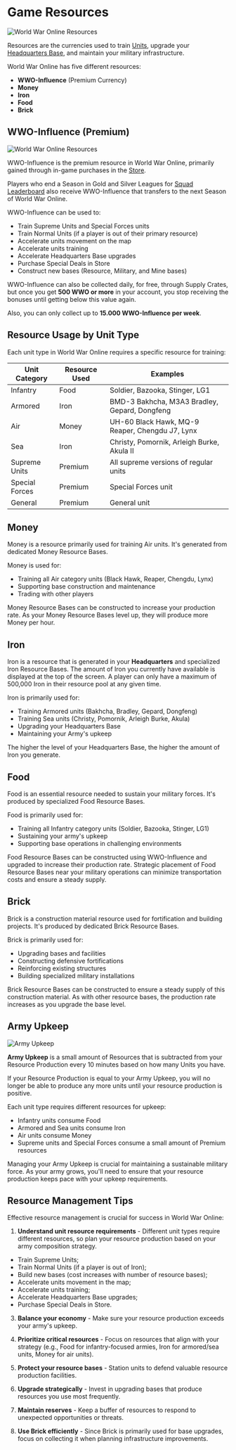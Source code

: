 # Game Resources

![World War Online Resources](../assets/images/header_resources.webp "Game Resources")

Resources are the currencies used to train [Units](unit-intro.md), upgrade your
[Headquarters Base](bases.md), and maintain your military infrastructure.

World War Online has five different resources:
- **WWO-Influence** (Premium Currency)
- **Money**
- **Iron**
- **Food**
- **Brick**

## WWO-Influence (Premium)

![World War Online Resources](../assets/images/resources_wwo.webp "Game Resources")

WWO-Influence is the premium resource in World War Online, primarily gained through in-game purchases in the [Store](store.md).

Players who end a Season in Gold and Silver Leagues for [Squad Leaderboard](leaderboard-squad.md)
also receive WWO-Influence that transfers to the next Season of World War Online.

WWO-Influence can be used to:

- Train Supreme Units and Special Forces units
- Train Normal Units (if a player is out of their primary resource)
- Accelerate units movement on the map
- Accelerate units training
- Accelerate Headquarters Base upgrades
- Purchase Special Deals in Store
- Construct new bases (Resource, Military, and Mine bases)

WWO-Influence can also be collected daily, for free, through Supply Crates, but once you get **500 WWO or more** in your account, you stop receiving the bonuses until getting below this value again.

Also, you can only collect up to **15.000 WWO-Influence per week**.

## Resource Usage by Unit Type

Each unit type in World War Online requires a specific resource for training:

| Unit Category | Resource Used | Examples |
|---------------|--------------|----------|
| Infantry | Food | Soldier, Bazooka, Stinger, LG1 |
| Armored | Iron | BMD-3 Bakhcha, M3A3 Bradley, Gepard, Dongfeng |
| Air | Money | UH-60 Black Hawk, MQ-9 Reaper, Chengdu J7, Lynx |
| Sea | Iron | Christy, Pomornik, Arleigh Burke, Akula II |
| Supreme Units | Premium | All supreme versions of regular units |
| Special Forces | Premium | Special Forces unit |
| General | Premium | General unit |

## Money

Money is a resource primarily used for training Air units. It's generated from dedicated Money Resource Bases.

Money is used for:
- Training all Air category units (Black Hawk, Reaper, Chengdu, Lynx)
- Supporting base construction and maintenance
- Trading with other players

Money Resource Bases can be constructed to increase your production rate. As your Money Resource Bases level up, they will produce more Money per hour.

## Iron

Iron is a resource that is generated in your **Headquarters** and specialized Iron Resource Bases. The amount of Iron you currently have available is displayed at the top of the screen. A player can only have a maximum of 500,000 Iron in their resource pool at any given time.

Iron is primarily used for:
- Training Armored units (Bakhcha, Bradley, Gepard, Dongfeng)
- Training Sea units (Christy, Pomornik, Arleigh Burke, Akula)
- Upgrading your Headquarters Base
- Maintaining your Army's upkeep

The higher the level of your Headquarters Base, the higher the amount of Iron you generate.

## Food

Food is an essential resource needed to sustain your military forces. It's produced by specialized Food Resource Bases.

Food is primarily used for:
- Training all Infantry category units (Soldier, Bazooka, Stinger, LG1)
- Sustaining your army's upkeep
- Supporting base operations in challenging environments

Food Resource Bases can be constructed using WWO-Influence and upgraded to increase their production rate. Strategic placement of Food Resource Bases near your military operations can minimize transportation costs and ensure a steady supply.

## Brick

Brick is a construction material resource used for fortification and building projects. It's produced by dedicated Brick Resource Bases.

Brick is primarily used for:
- Upgrading bases and facilities
- Constructing defensive fortifications
- Reinforcing existing structures
- Building specialized military installations

Brick Resource Bases can be constructed to ensure a steady supply of this construction material. As with other resource bases, the production rate increases as you upgrade the base level.

## Army Upkeep

![Army Upkeep](../assets/images/resources_upkeep.webp "Army Upkeep Resources")

**Army Upkeep** is a small amount of Resources that is subtracted from your Resource Production every 10 minutes based on how many Units you have.

If your Resource Production is equal to your Army Upkeep, you will no longer be able to produce any more units until your resource production is positive.

Each unit type requires different resources for upkeep:
- Infantry units consume Food
- Armored and Sea units consume Iron
- Air units consume Money
- Supreme units and Special Forces consume a small amount of Premium resources

Managing your Army Upkeep is crucial for maintaining a sustainable military force. As your army grows, you'll need to ensure that your resource production keeps pace with your upkeep requirements.

## Resource Management Tips

Effective resource management is crucial for success in World War Online:

1. **Understand unit resource requirements** - Different unit types require different resources, so plan your resource production based on your army composition strategy.

-   Train Supreme Units;
-   Train Normal Units (if a player is out of Iron);
-   Build new bases (cost increases with number of resource bases);
-   Accelerate units movement in the map;
-   Accelerate units training;
-   Accelerate Headquarters Base upgrades;
-   Purchase Special Deals in Store.

3. **Balance your economy** - Make sure your resource production exceeds your army's upkeep.

4. **Prioritize critical resources** - Focus on resources that align with your strategy (e.g., Food for infantry-focused armies, Iron for armored/sea units, Money for air units).

5. **Protect your resource bases** - Station units to defend valuable resource production facilities.

6. **Upgrade strategically** - Invest in upgrading bases that produce resources you use most frequently.

7. **Maintain reserves** - Keep a buffer of resources to respond to unexpected opportunities or threats.

8. **Use Brick efficiently** - Since Brick is primarily used for base upgrades, focus on collecting it when planning infrastructure improvements.
